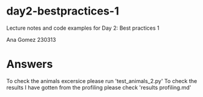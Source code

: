 # day2-bestpractices-1
Lecture notes and code examples for Day 2: Best practices 1

Ana Gomez 230313
# Answers 
To check the animals excersice please run 'test_animals_2.py'
To check the results I have gotten from the profiling please check 'results profiling.md'